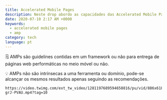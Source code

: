 ```yaml
---
title: Accelerated Mobile Pages
description: Neste drop abordo as capacidades das Accelerated Mobile Pages.
date: 2020-07-10 2:17 AM +0000
keywords:
  - accelerated mobile pages
  - amp
category: tech
language: pt
---
```


🗒 AMPs são guidelines contidas em um framework ou não para entrega de páginas web performáticas no meio móvel ou não.

💡 AMPs não são intrínsecas a uma ferramenta ou domínio, pode-se alcançar os mesmos resultados apenas seguindo as recomendações.

```video
https://video.twimg.com/ext_tw_video/1281197689594658816/pu/vid/886x618/O8uVtNf-grJ-PVAU.mp4?tag=10
```
